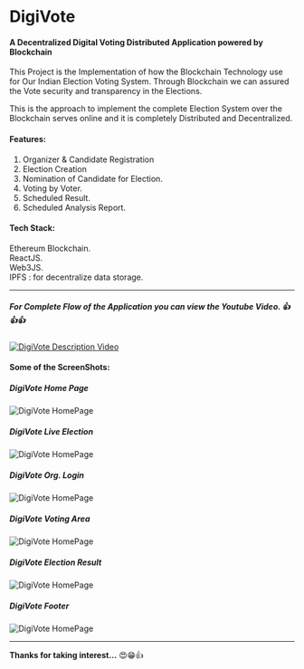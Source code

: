 # DigiVote
#### A Decentralized Digital Voting Distributed Application powered by Blockchain

This Project is the Implementation of how the Blockchain Technology use for Our Indian Election Voting System. Through Blockchain we can assured the Vote security and transparency in the Elections.

This is the approach to implement the complete Election System over the Blockchain serves online and it is completely Distributed and Decentralized.



#### Features:

1. Organizer & Candidate Registration
2. Election Creation
3. Nomination of Candidate for Election.
4. Voting by Voter.
5. Scheduled Result.
6. Scheduled Analysis Report.



#### Tech Stack: 

Ethereum Blockchain.</br>
ReactJS.</br>
Web3JS.</br>
IPFS : for decentralize data storage.

---

##### For Complete Flow of the Application you can view the Youtube Video. 👍👍👍

[![DigiVote Description Video](https://gateway.ipfs.io/ipfs/QmXCq5BM2HFDKyDjSFRSTbekWaHieBy2LD5Q1JTFzk6svy/)](https://www.youtube.com/watch?v=WLwfCgLHK5Y) 


#### Some of the ScreenShots:

##### DigiVote Home Page
![DigiVote HomePage](https://gateway.ipfs.io/ipfs/QmPV4bDpWry8QNdZKRCo9vpYj7ipfX4mvE6xATApxnzmfz/)

##### DigiVote Live Election
![DigiVote HomePage](https://gateway.ipfs.io/ipfs/QmSU9jz1nzNuoYUL9TC14xXUbj1nLnTVat5oEk1daVX5KM/)

##### DigiVote Org. Login
![DigiVote HomePage](https://gateway.ipfs.io/ipfs/QmeycH3hX3pDuM8ee6cN5ztqdG3FAzde7RfTeT9mQAZdLp/)

##### DigiVote Voting Area
![DigiVote HomePage](https://gateway.ipfs.io/ipfs/Qmdvo8qPpoXmEBoKFCAYVVoDnvHH71d2qyWkwWkuD2brdj/)

##### DigiVote Election Result
![DigiVote HomePage](https://gateway.ipfs.io/ipfs/QmUdVLrGK82JBvJhKWA4BaKFvEYdDAVrBth7JDjCuGrphU/)

##### DigiVote Footer
![DigiVote HomePage](https://gateway.ipfs.io/ipfs/QmfSouweXKoLq1Jcs4cRcRdWYLBjnU85s3bmgCk7yY5U3K/)

---

**Thanks for taking interest...** 😍😁👍
